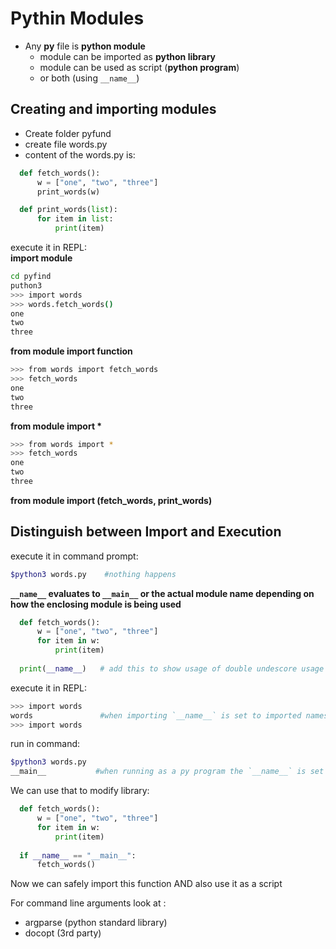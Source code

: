 
# Pythin Modules

* Any **py** file is **python module**
   * module can be imported as **python library**
   * module can be used as script (**python program**)
   * or both (using `__name__`)


## Creating and importing modules

* Create folder pyfund
* create file words.py
* content of the words.py is:      
```python
  def fetch_words():
      w = ["one", "two", "three"]
      print_words(w)

  def print_words(list):
      for item in list:
          print(item)
```
execute it in REPL:     
**import module**
```bash
cd pyfind
puthon3
>>> import words
>>> words.fetch_words()
one
two
three
```
**from module import function**
```bash
>>> from words import fetch_words
>>> fetch_words
one
two
three
```
__from module import *__
```bash
>>> from words import *
>>> fetch_words
one
two
three
```
**from module import (fetch_words, print_words)**

## Distinguish between Import and Execution

execute it in command prompt:
```bash
$python3 words.py    #nothing happens
```

**`__name__` evaluates to `__main__` or the actual module name depending on how the enclosing module is being used**

```python
  def fetch_words():
      w = ["one", "two", "three"]
      for item in w:
          print(item)
          
  print(__name__)   # add this to show usage of double undescore usage
```

execute it in REPL:
```bash
>>> import words
words               #when importing `__name__` is set to imported namespace only executed ONCE:
>>> import words
```
run in command:
```bash
$python3 words.py
__main__           #when running as a py program the `__name__` is set to `__main__`
```
We can use that to modify library:
```python
  def fetch_words():
      w = ["one", "two", "three"]
      for item in w:
          print(item)
          
  if __name__ == "__main__":
      fetch_words()
```
Now we can safely import this function AND also use it as a script

For command line arguments look at :
* argparse  (python standard library)
* docopt    (3rd party)
 




